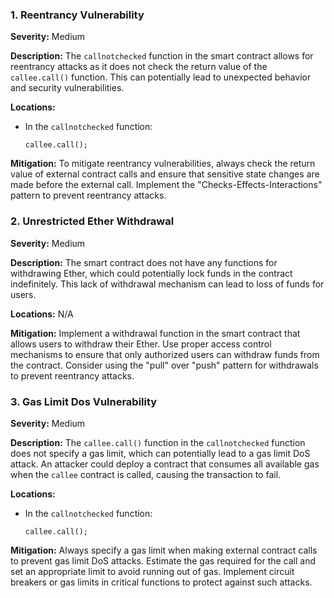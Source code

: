 ### 1. **Reentrancy Vulnerability**

**Severity:**
Medium

**Description:**
The `callnotchecked` function in the smart contract allows for reentrancy attacks as it does not check the return value of the `callee.call()` function. This can potentially lead to unexpected behavior and security vulnerabilities.

**Locations:**

- In the `callnotchecked` function:
  ```solidity
  callee.call();
  ```

**Mitigation:**
To mitigate reentrancy vulnerabilities, always check the return value of external contract calls and ensure that sensitive state changes are made before the external call. Implement the "Checks-Effects-Interactions" pattern to prevent reentrancy attacks.

### 2. **Unrestricted Ether Withdrawal**

**Severity:**
Medium

**Description:**
The smart contract does not have any functions for withdrawing Ether, which could potentially lock funds in the contract indefinitely. This lack of withdrawal mechanism can lead to loss of funds for users.

**Locations:**
N/A

**Mitigation:**
Implement a withdrawal function in the smart contract that allows users to withdraw their Ether. Use proper access control mechanisms to ensure that only authorized users can withdraw funds from the contract. Consider using the "pull" over "push" pattern for withdrawals to prevent reentrancy attacks.

### 3. **Gas Limit Dos Vulnerability**

**Severity:**
Medium

**Description:**
The `callee.call()` function in the `callnotchecked` function does not specify a gas limit, which can potentially lead to a gas limit DoS attack. An attacker could deploy a contract that consumes all available gas when the `callee` contract is called, causing the transaction to fail.

**Locations:**

- In the `callnotchecked` function:
  ```solidity
  callee.call();
  ```

**Mitigation:**
Always specify a gas limit when making external contract calls to prevent gas limit DoS attacks. Estimate the gas required for the call and set an appropriate limit to avoid running out of gas. Implement circuit breakers or gas limits in critical functions to protect against such attacks.